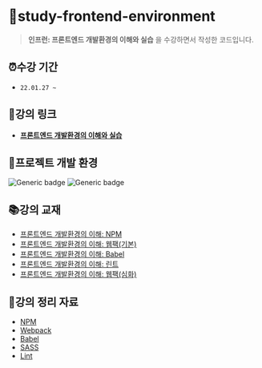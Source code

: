 # 📂study-frontend-environment

> **인프런: 프론트엔드 개발환경의 이해와 실습** 을 수강하면서 작성한 코드입니다.

## ⏰수강 기간

- `22.01.27 ~ `

## 🔗강의 링크

- **[프론트엔드 개발환경의 이해와 실습](https://www.inflearn.com/course/%ED%94%84%EB%A1%A0%ED%8A%B8%EC%97%94%EB%93%9C-%EA%B0%9C%EB%B0%9C%ED%99%98%EA%B2%BD)**

## 📌프로젝트 개발 환경

![Generic badge](https://img.shields.io/badge/nodejs-v14.21.2-blue.svg) ![Generic badge](https://img.shields.io/badge/npm-v6.14.17-blue.svg)

## 📚강의 교재

- [프론트엔드 개발환경의 이해: NPM](https://jeonghwan-kim.github.io/series/2019/12/09/frontend-dev-env-npm.html)
- [프론트엔드 개발환경의 이해: 웹팩(기본)](https://jeonghwan-kim.github.io/series/2019/12/10/frontend-dev-env-webpack-basic.html)
- [프론트엔드 개발환경의 이해: Babel](https://jeonghwan-kim.github.io/series/2019/12/22/frontend-dev-env-babel.html)
- [프론트엔드 개발환경의 이해: 린트](https://jeonghwan-kim.github.io/series/2019/12/30/frontend-dev-env-lint.html)
- [프론트엔드 개발환경의 이해: 웹팩(심화)](https://jeonghwan-kim.github.io/series/2020/01/02/frontend-dev-env-webpack-intermediate.html)

## 📝강의 정리 자료

- [NPM](docs/npm.md)
- [Webpack](docs/webpack.md)
- [Babel](docs/babel.md)
- [SASS](docs/sass.md)
- [Lint](docs/lint.md)
